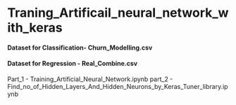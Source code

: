 # Traning_Artificail_neural_network_with_keras

#### Dataset for Classification- Churn_Modelling.csv
#### Dataset for Regression - Real_Combine.csv

Part_1 - Training_Artificial_Neural_Network.ipynb
part_2 - Find_no_of_Hidden_Layers_And_Hidden_Neurons_by_Keras_Tuner_library.ipynb
